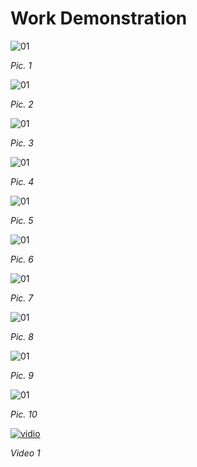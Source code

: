 # Work Demonstration

![01](imgs/examples/01.png)

*Pic. 1*

![01](imgs/examples/02.png)

*Pic. 2*

![01](imgs/examples/03.png)

*Pic. 3*

![01](imgs/examples/04.png)

*Pic. 4*

![01](imgs/examples/05.png)

*Pic. 5*

![01](imgs/examples/06.png)

*Pic. 6*

![01](imgs/examples/07.png)

*Pic. 7*

![01](imgs/examples/08.png)

*Pic. 8*

![01](imgs/examples/09.png)

*Pic. 9*

![01](imgs/examples/10.png)

*Pic. 10*

[![vidio](http://img.youtube.com/vi/9pVtPM4bzww/0.jpg)](http://www.youtube.com/watch?v=9pVtPM4bzww)

*Video 1*




